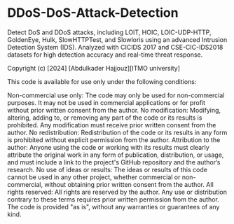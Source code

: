 # DDoS-DoS-Attack-Detection
Detect DoS and DDoS attacks, including LOIT, HOIC, LOIC-UDP-HTTP, GoldenEye, Hulk, SlowHTTPTest, and Slowloris using an advanced Intrusion Detection System (IDS). Analyzed with CICIDS 2017 and CSE-CIC-IDS2018 datasets for high detection accuracy and real-time threat response.


Copyright (c) [2024] [Abdulkader Hajjouz][ITMO university]

This code is available for use only under the following conditions:

Non-commercial use only: The code may only be used for non-commercial purposes. It may not be used in commercial applications or for profit without prior written consent from the author.
No modification: Modifying, altering, adding to, or removing any part of the code or its results is prohibited. Any modification must receive prior written consent from the author.
No redistribution: Redistribution of the code or its results in any form is prohibited without explicit permission from the author.
Attribution to the author: Anyone using the code or working with its results must clearly attribute the original work in any form of publication, distribution, or usage, and must include a link to the project's GitHub repository and the author’s research.
No use of ideas or results: The ideas or results of this code cannot be used in any other project, whether commercial or non-commercial, without obtaining prior written consent from the author.
All rights reserved: All rights are reserved by the author. Any use or distribution contrary to these terms requires prior written permission from the author.
The code is provided "as is", without any warranties or guarantees of any kind.

